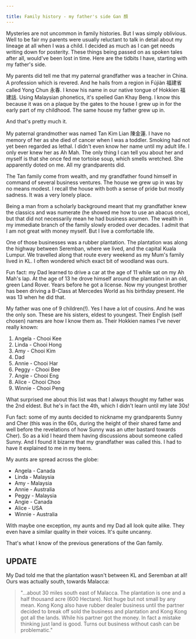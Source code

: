 ```yaml
---

title: Family history - my father's side Gan 顏
---
```


Mysteries are not uncommon in family histories. But I was simply oblivious. Well to be fair my parents were usually reluctant to talk in detail about my lineage at all when I was a child. I decided as much as I can get needs writing down for posterity. These things being passed on as spoken tales after all, would've been lost in time. Here are the tidbits I have, starting with my father's side.

My parents did tell me that my paternal grandfather was a teacher in China. A profession which is revered. And he hails from a region in Fújiàn 福建省 called Yong Chun 永春. I know his name in our native tongue of Hokkien 福建話. Using Malaysian phonetics, it's spelled Gan Khay Beng. I know this because it was on a plaque by the gates to the house I grew up in for the early part of my childhood. The same house my father grew up in.

And that's pretty much it.

My paternal grandmother was named Tan Kim Lian 陳金蓮. I have no memory of her as she died of cancer when I was a toddler. Smoking had not yet been regarded as lethal. I didn't even know her name until my adult life. I only ever knew her as Ah Mah. The only thing I can tell you about her and myself is that she once fed me tortoise soup, which smells wretched. She apparently doted on me. All my grandparents did.

The Tan family come from wealth, and my grandfather found himself in command of several business ventures. The house we grew up in was by no means modest. I recall the house with both a sense of pride but mostly sadness. It was a very lonely place.

Being a man from a scholarly background meant that my grandfather knew the classics and was numerate (he showed me how to use an abacus once), but that did not necessarily mean he had business acumen. The wealth in my immediate branch of the family slowly eroded over decades. I admit that I am not great with money myself. But I live a comfortable life.

One of those businesses was a rubber plantation. The plantation was along the highway between Seremban, where we lived, and the capital Kuala Lumpur. We travelled along that route every weekend as my Mum's family lived in KL. I often wondered which exact bit of woodland was ours.

Fun fact: my Dad learned to drive a car at the age of 11 while sat on my Ah Mah's lap. At the age of 13 he drove himself around the plantation in an old, green Land Rover. Years before he got a license. Now my youngest brother has been driving a B-Class at Mercedes World as his birthday present. He was 13 when he did that.

My father was one of 9 children(!). Yes I have a lot of cousins. And he was the only son. These are his sisters, eldest to youngest. Their English (self chosen) names are how I know them as. Their Hokkien names I've never really known:

1. Angela - Chooi Kee
2. Linda - Chooi Hong
3. Amy - Chooi Kim
4. Dad
5. Annie - Chooi Har
6. Peggy - Chooi Bee
7. Angie - Chooi Eng
8. Alice - Chooi Choo
9. Winnie - Chooi Peng

What surprised me about this list was that I always thought my father was the 2nd eldest. But he's in fact the 4th, which I didn't learn until my late 30s!

Fun fact: some of my aunts decided to nickname my grandparents Sunny and Cher (this was in the 60s, during the height of their shared fame and well before the revelations of how Sunny was an utter bastard towards Cher). So as a kid I heard them having discussions about someone called Sunny. And I found it bizarre that my grandfather was called this. I had to have it explained to me in my teens.

My aunts are spread across the globe:

- Angela - Canada
- Linda - Malaysia
- Amy - Malaysia
- Annie - Australia
- Peggy - Malaysia
- Angie - Canada
- Alice - USA
- Winnie - Australia

With maybe one exception, my aunts and my Dad all look quite alike. They even have a similar quality in their voices. It's quite uncanny.

That's what I know of the previous generations of the Gan family.

## UPDATE

My Dad told me that the plantation wasn't between KL and Seremban at all! Ours was actually south, towards Malacca:

> "...about 30 miles south east of Malacca.  The plantation is one and a half thousand acre (600 Hectare).  Not huge but not small by any mean.  Kong Kong also have rubber dealer business until the partner decided to break off sold the business and plantation and Kong Kong got all the lands.  While his partner got the money.  In fact a mistake thinking just land is good.  Turns out business without cash can be problematic."